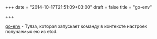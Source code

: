 +++
date = "2014-10-17T21:51:09+03:00"
draft = false
title = "go-env"

+++

<p><a href="https://github.com/lokalebasen/go-env">go-env</a>&nbsp;- Тулза, которая запускает команду в контексте настроек получаемых ею из&nbsp;etcd.</p>

